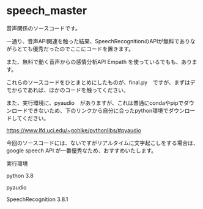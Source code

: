 # speech_master

音声関係のソースコードです。

一通り、音声API関連を触った結果、SpeechRecognitionのAPIが無料でありながらとても優秀だったのでここにコードを置きます。

また、無料で動く音声からの感情分析API Empath を使っているでもも、あります。

これらのソースコードをひとまとめにしたものが、final.py　ですが、まずはデモからであれば、ほかのコードを触ってください。

また、実行環境に、pyaudio　がありますが、これは普通にcondaやpipでダウンロードできないため、下のリンクから自分に合ったpython環境でダウンロードしてください。

https://www.lfd.uci.edu/~gohlke/pythonlibs/#pyaudio

今回のソースコードには、ないですがリアルタイムに文字起こしをする場合は、google speech API が一番優秀なため、おすすめいたします。

実行環境

python 3.8

pyaudio 

SpeechRecognition 3.8.1
